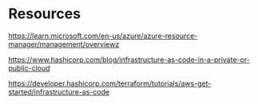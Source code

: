 # Resources

https://learn.microsoft.com/en-us/azure/azure-resource-manager/management/overviewz

https://www.hashicorp.com/blog/infrastructure-as-code-in-a-private-or-public-cloud

https://developer.hashicorp.com/terraform/tutorials/aws-get-started/infrastructure-as-code
